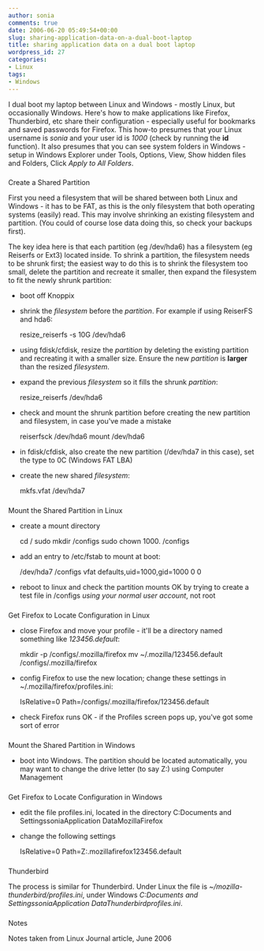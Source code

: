 ```yaml
---
author: sonia
comments: true
date: 2006-06-20 05:49:54+00:00
slug: sharing-application-data-on-a-dual-boot-laptop
title: sharing application data on a dual boot laptop
wordpress_id: 27
categories:
- Linux
tags:
- Windows
---
```



I dual boot my laptop between Linux and Windows - mostly Linux, but occasionally Windows. Here's how to make applications like Firefox, Thunderbird, etc share their configuration - especially useful for bookmarks and saved passwords for Firefox. This how-to presumes that your Linux username is _sonia_ and your user id is _1000_ (check by running the **id** function). It also presumes that you can see system folders in Windows - setup in Windows Explorer under Tools, Options, View, Show hidden files and Folders, Click _Apply to All Folders_.






### 
 Create a Shared Partition






First you need a filesystem that will be shared between both Linux and Windows - it has to be FAT, as this is the only filesystem that both operating systems (easily) read. This may involve shrinking an existing filesystem and partition. (You could of course lose data doing this, so check your backups first).






The key idea here is that each partition (eg /dev/hda6) has a filesystem (eg Reiserfs or Ext3) located inside. To shrink a partition, the filesystem needs to be shrunk first; the easiest way to do this is to shrink the filesystem too small, delete the partition and recreate it smaller, then expand the filesystem to fit the newly shrunk partition:







  * boot off Knoppix




  * shrink the _filesystem_ before the _partition_. For example if using ReiserFS and hda6:




    
    
     resize_reiserfs -s 10G /dev/hda6
    






  * using fdisk/cfdisk, resize the _partition_ by deleting the existing partition and recreating it with a smaller size. Ensure the new _partition_ is **larger** than the resized _filesystem_.


  * expand the previous _filesystem_ so it fills the shrunk _partition_:



    
    
     resize_reiserfs /dev/hda6
    






  * check and mount the shrunk partition before creating the new partition and filesystem, in case you've made a mistake



    
    
    
     reiserfsck /dev/hda6
     mount /dev/hda6
    






  * in fdisk/cfdisk, also create the new partition (/dev/hda7 in this case), set the type to 0C (Windows FAT LBA)

  * create the new shared _filesystem_:



    
    
     mkfs.vfat /dev/hda7
    




### 
 Mount the Shared Partition in Linux








  * create a mount directory



    
    
     cd /
     sudo mkdir /configs
     sudo chown 1000. /configs
    






  * add an entry to /etc/fstab to mount at boot:



    
    
     /dev/hda7       /configs        vfat    defaults,uid=1000,gid=1000        0       0
    






  * reboot to linux and check the partition mounts OK by trying to create a test file in /configs _using your normal user account_, not root




### 
 Get Firefox to Locate Configuration in Linux







  * close Firefox and move your profile - it'll be a directory named something like _123456.default_:



    
    
    
     mkdir -p /configs/.mozilla/firefox
     mv ~/.mozilla/123456.default /configs/.mozilla/firefox
    






  * config Firefox to use the new location; change these settings in ~/.mozilla/firefox/profiles.ini:



    
    
     IsRelative=0
     Path=/configs/.mozilla/firefox/123456.default
    






  * check Firefox runs OK - if the Profiles screen pops up, you've got some sort of error




### 
 Mount the Shared Partition in Windows








  * boot into Windows. The partition should be located automatically, you may want to change the drive letter (to say Z:) using Computer Management




### 
 Get Firefox to Locate Configuration in Windows







  * edit the file profiles.ini, located in the directory C:Documents and SettingssoniaApplication DataMozillaFirefox

  * change the following settings



    
    
     IsRelative=0
     Path=Z:.mozillafirefox123456.default
    
    




### 
 Thunderbird






The process is similar for Thunderbird. Under Linux the file is _~/mozilla-thunderbird/profiles.ini_, under Windows _C:Documents and SettingssoniaApplication DataThunderbirdprofiles.ini_.





### 
 Notes







Notes taken from Linux Journal article, June 2006

